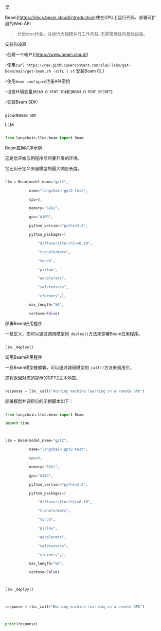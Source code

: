 梁



Beam](https://docs.beam.cloud/introduction)使在GPU上运行代码、部署可扩展的Web API

>计划cron作业，并运行大规模并行工作负载-无需管理任何基础设施。

 



安装和设置



-创建一个帐户](https://www.beam.cloud/)

-使用`curl https://raw.githubusercontent.com/slai-labs/get-beam/main/get-beam.sh -sSfL | sh` 安装Beam CLI

-使用`beam configure`注册API密钥

-设置环境变量(`BEAM_CLIENT_ID`)和(`BEAM_CLIENT_SECRET`)

-安装Beam SDK:

```bash

pip安装Beam SDK

```



LLM





```python

from langchain.llms.beam import Beam

```



Beam应用程序示例



这是您开始应用程序后将要开发的环境。

它还用于定义来自模型的最大响应长度。

```python

llm = Beam(model_name="gpt2",

           name="langchain-gpt2-test",

           cpu=8,

           memory="32Gi",

           gpu="A10G",

           python_version="python3.8",

           python_packages=[

               "diffusers[torch]>=0.10",

               "transformers",

               "torch",

               "pillow",

               "accelerate",

               "safetensors",

               "xformers",],

           max_length="50",

           verbose=False)

```



部署Beam应用程序



一旦定义，您可以通过调用模型的`_deploy()`方法来部署Beam应用程序。



```python

llm._deploy()

```



调用Beam应用程序



一旦Beam模型被部署，可以通过调用模型的`_call()`方法来调用它。

这将返回对您的提示的GPT2文本响应。



```python

response = llm._call("Running machine learning on a remote GPU")

```



部署模型并调用它的示例脚本如下：



```python

from langchain.llms.beam import Beam

import time



llm = Beam(model_name="gpt2",

           name="langchain-gpt2-test",

           cpu=8,

           memory="32Gi",

           gpu="A10G",

           python_version="python3.8",

           python_packages=[

               "diffusers[torch]>=0.10",

               "transformers",

               "torch",

               "pillow",

               "accelerate",

               "safetensors",

               "xformers",],

           max_length="50",

           verbose=False)



llm._deploy()



response = llm._call("Running machine learning on a remote GPU")



print(response)

```

